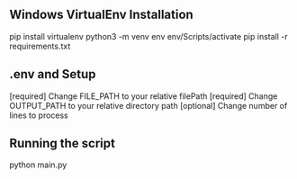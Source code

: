 ## Windows VirtualEnv Installation

pip install virtualenv
python3 -m venv env
env/Scripts/activate
pip install -r requirements.txt

## .env and Setup

[required] Change FILE_PATH to your relative filePath
[required] Change OUTPUT_PATH to your relative directory path
[optional] Change number of lines to process

## Running the script

python main.py
